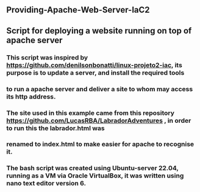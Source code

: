 ## Providing-Apache-Web-Server-IaC2
## Script for deploying a website running on top of apache server
### This script was inspired by https://github.com/denilsonbonatti/linux-projeto2-iac, its purpose is to update a server, and install the required tools
### to run a apache server and deliver a site to whom may access its http address.
### The site used in this example came from this repository https://github.com/LucasRBA/LabradorAdventures , in order to run this the labrador.html was
### renamed to index.html to make easier for apache to recognise it.
### The bash script was created using Ubuntu-server 22.04, running as a VM via Oracle VirtualBox, it was written using nano text editor version 6.

